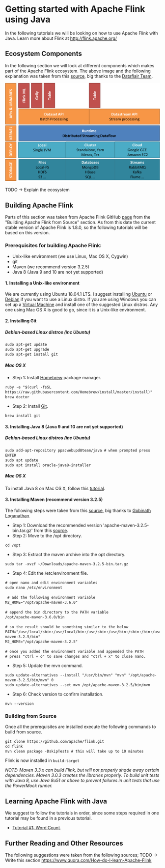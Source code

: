 # Getting started with Apache Flink using Java 

In the following tutorials we will be looking on how to use Apache Flink with Java. 
Learn more about Flink at http://flink.apache.org/

## Ecosystem Components
In the following section we will look at different components which makes part of the Apache Flink ecosystem. The above image and the following explanation was taken from this [source](https://data-flair.training/blogs/flink-tutorial/), big thanks to the [Dataflair Team](https://data-flair.training/blogs/author/dfteam2/). 

![Flink Ecosystem](https://raw.githubusercontent.com/achmand/flink-java-tutorials/master/images/flink_ecosystem.png)


TODO -> Explain the ecosystem

## Building Apache Flink
Parts of this section was taken from Apache Flink GitHub [page](https://github.com/apache/flink) from the "Building Apache Flink from Source" section. As from this date the current stable version of Apache Flink is 1.8.0, so the following tutorials will be based on this version. 

### Prerequisites for building Apache Flink:
* Unix-like environment (we use Linux, Mac OS X, Cygwin)
* git
* Maven (we recommend version 3.2.5)
* Java 8 (Java 9 and 10 are not yet supported)

#### 1. Installing a Unix-like environment 
We are currently using Ubuntu 18.04.1 LTS. I suggest installing [Ubuntu](https://tutorials.ubuntu.com/tutorial/tutorial-install-ubuntu-desktop#0) or [Debian](https://www.debian.org/releases/stretch/installmanual) if you want to use a Linux distro. If you are using Windows you can set up a [Virtual Machine](https://www.virtualbox.org/) and install one of the suggested Linux distros. Any one using Mac OS X is good to go, since it is a Unix-like environment.

#### 2. Installing Git  
##### Debian-based Linux distros (inc Ubuntu)
```
sudo apt-get update
sudo apt-get upgrade
sudo apt-get install git
```
##### Mac OS X
* Step 1: Install [Homebrew](https://brew.sh/) package manager. 
```
ruby -e "$(curl -fsSL https://raw.githubusercontent.com/Homebrew/install/master/install)"
brew doctor
```
* Step 2: Install [Git](https://git-scm.com/). 
```
brew install git
```
#### 3. Installing Java 8 (Java 9 and 10 are not yet supported)
##### Debian-based Linux distros (inc Ubuntu)
```
sudo add-apt-repository ppa:webupd8team/java # when prompted press ENTER
sudo apt update
sudo apt install oracle-java8-installer
```
##### Mac OS X
To install Java 8 on Mac OS X, follow this [tutorial](https://docs.oracle.com/javase/8/docs/technotes/guides/install/mac_jdk.html).

#### 3. Installing Maven (recommend version 3.2.5)
The following steps were taken from this [source](https://www.javahelps.com/2017/10/install-apache-maven-on-linux.html), big thanks to [Gobinath Loganathan](https://www.blogger.com/profile/13489835818968107322). 

* Step 1: Download the recommended version 'apache-maven-3.2.5-bin.tar.gz' from this [source](https://archive.apache.org/dist/maven/maven-3/3.2.5/binaries/).
* Step 2: Move to the /opt directory.
```
cd /opt
```
* Step 3: Extract the maven archive into the opt directory.
```
sudo tar -xvzf ~/Downloads/apache-maven-3.2.5-bin.tar.gz
```
* Step 4: Edit the /etc/environment file.
```
# open nano and edit environment variables
sudo nano /etc/environment 

 # add the following environment variable
M2_HOME="/opt/apache-maven-3.6.0"

# append the bin directory to the PATH variable
/opt/apache-maven-3.6.0/bin

# so the result should be something similar to the below
PATH="/usr/local/sbin:/usr/local/bin:/usr/sbin:/usr/bin:/sbin:/bin:/usr/games:/usr/local/games:/opt/apache-maven-3.2.5/bin"
M2_HOME="/opt/apache-maven-3.2.5"

# once you added the environment variable and appended the PATH 
# press "ctrl + o" to save changes and "ctrl + x" to close nano. 
```
* Step 5: Update the mvn command.
```
sudo update-alternatives --install "/usr/bin/mvn" "mvn" "/opt/apache-maven-3.2.5/bin/mvn" 0
sudo update-alternatives --set mvn /opt/apache-maven-3.2.5/bin/mvn
```
* Step 6: Check version to confirm installation.
```
mvn --version
```

### Building from Source
Once all the prerequisites are installed execute the following commands to build from source.  
```
git clone https://github.com/apache/flink.git
cd flink
mvn clean package -DskipTests # this will take up to 10 minutes
```

Flink is now installed in `build-target`

*NOTE: Maven 3.3.x can build Flink, but will not properly shade away certain dependencies. Maven 3.0.3 creates the libraries properly.
To build unit tests with Java 8, use Java 8u51 or above to prevent failures in unit tests that use the PowerMock runner.*

## Learning Apache Flink with Java
We suggest to follow the tutorials in order, since some steps required in one tutorial may be found in a previous tutorial. 

* [Tutorial #1: Word Count](https://github.com/achmand/flink-java-tutorials/tree/master/1_word_count). 

## Further Reading and Other Resources 
The following suggestions were taken from the following sources;
TODO -> Write this section 
https://www.quora.com/How-do-I-learn-Apache-Flink


